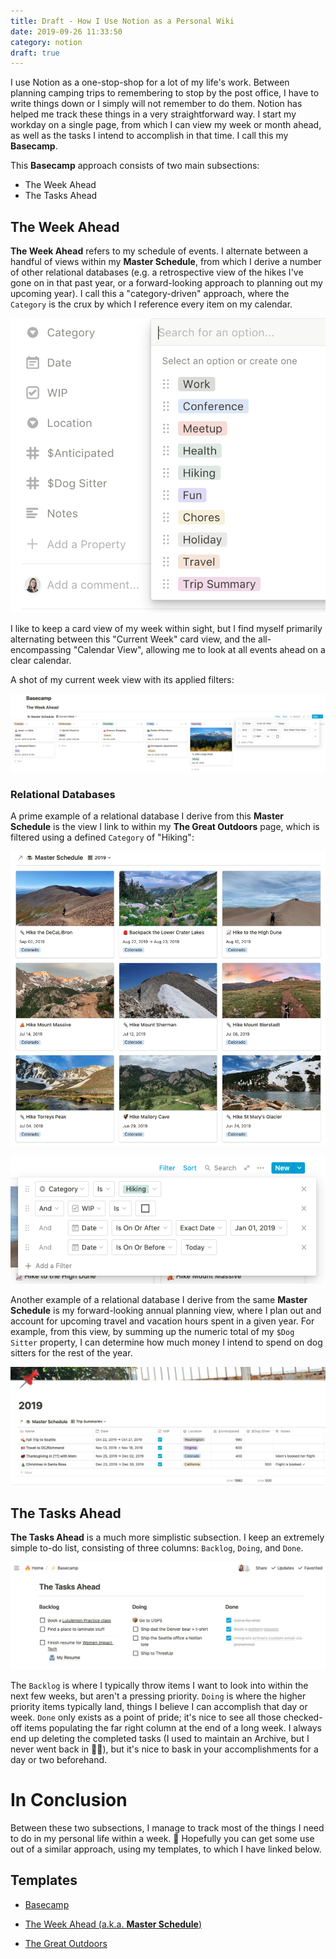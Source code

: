 ```yaml
---
title: Draft - How I Use Notion as a Personal Wiki
date: 2019-09-26 11:33:50
category: notion
draft: true
---
```


I use Notion as a one-stop-shop for a lot of my life's work. Between planning camping trips to remembering to stop by the post office, I have to write things down or I simply will not remember to do them. Notion has helped me track these things in a very straightforward way. I start my workday on a single page, from which I can view my week or month ahead, as well as the tasks I intend to accomplish in that time. I call this my **Basecamp**.

This **Basecamp** approach consists of two main subsections:

- The Week Ahead
- The Tasks Ahead

## The Week Ahead

**The Week Ahead** refers to my schedule of events. I alternate between a handful of views within my **Master Schedule**, from which I derive a number of other relational databases (e.g. a retrospective view of the hikes I've gone on in that past year, or a forward-looking approach to planning out my upcoming year). I call this a "category-driven" approach, where the `Category` is the crux by which I reference every item on my calendar.

![Master Schedule categories](./images/wiki-avail-categories.png)

I like to keep a card view of my week within sight, but I find myself primarily alternating between this "Current Week" card view, and the all-encompassing "Calendar View", allowing me to look at all events ahead on a clear calendar.

A shot of my current week view with its applied filters:

![Current Week View with filters](./images/wiki-current-week.png)

### Relational Databases

A prime example of a relational database I derive from this **Master Schedule** is the view I link to within my **The Great Outdoors** page, which is filtered using a defined `Category` of "Hiking":

![2019 Hikes, Card View](./images/wiki-2019-hikes.png)

![2019 Hikes, applied filters](./images/wiki-2019-filters.png)

Another example of a relational database I derive from the same **Master Schedule** is my forward-looking annual planning view, where I plan out and account for upcoming travel and vacation hours spent in a given year. For example, from this view, by summing up the numeric total of my `$Dog Sitter` property, I can determine how much money I intend to spend on dog sitters for the rest of the year.

![2019 Travel Plans](./images/wiki-2019-travel.png)

## The Tasks Ahead

**The Tasks Ahead** is a much more simplistic subsection. I keep an extremely simple to-do list, consisting of three columns: `Backlog`, `Doing`, and `Done`.

![My To-Do List](./images/wiki-to-do.png)

The `Backlog` is where I typically throw items I want to look into within the next few weeks, but aren't a pressing priority. `Doing` is where the higher priority items typically land, things I believe I can accomplish that day or week. `Done` only exists as a point of pride; it's nice to see all those checked-off items populating the far right column at the end of a long week. I always end up deleting the completed tasks (I used to maintain an Archive, but I never went back in 🤷‍♀️), but it's nice to bask in your accomplishments for a day or two beforehand.

# In Conclusion

Between these two subsections, I manage to track most of the things I need to do in my personal life within a week. 🎉 Hopefully you can get some use out of a similar approach, using my templates, to which I have linked below.

## Templates

- [Basecamp](https://www.notion.so/kalestew/Template-Basecamp-8df1b95502454bdebeecfe7f99082428)

- [The Week Ahead (a.k.a. **Master Schedule**)](https://www.notion.so/kalestew/0de5c8318a944e39a7bb9ba0942269ea?v=70ccd14075c44c48bed9878451b5f4da)

- [The Great Outdoors](https://www.notion.so/kalestew/The-Great-Outdoors-5961e3ccff27459db2be58b89c94ceda)
